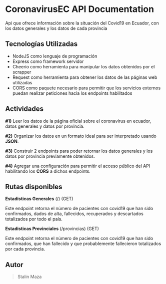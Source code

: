 # CoronavirusEC API Documentation
Api que ofrece información sobre la situación del Covid19 en Ecuador, con los datos generales y los datos de cada provincia

## Tecnologías Utilizadas
- NodeJS como lenguaje de programación
- Express como framework servidor
- Cheerio como herramienta para manipular los datos obtenidos por el scrapper
- Request como herramienta para obtener los datos de las páginas web utilizadas
- CORS como paquete necesario para permitir que los servicios externos puedan realizar peticiones hacia los endpoints habilitados

## Actividades

**#1)** Leer los datos de la página oficial sobre el coronavirus en ecuador, datos generales y datos por provincia.

**#2)** Organizar los datos en un formato ideal para ser interpretado usando **JSON**.

**#3)** Construir 2 endpoints para poder retornar los datos generales y los datos por provincia previamente obtenidos.

**#4)** Agregar una configuración para permitir el acceso público del API habilitando los **CORS** a dichos endpoints.

## Rutas disponibles
**Estadisticas Generales** (/) (GET)

Este endpoint retorna el número de pacientes con covid19 que han sido confirmados, dados de alta, fallecidos, recuperados y descartados totalizados por todo el país.


**Estadisticas Provinciales** (/provincias) (GET)

Este endpoint retorna el número de pacientes con covid19 que han sido confirmados, que han fallecido y que probablemente fallecieron totalizados por cada provincia.

## Autor

> Stalin Maza